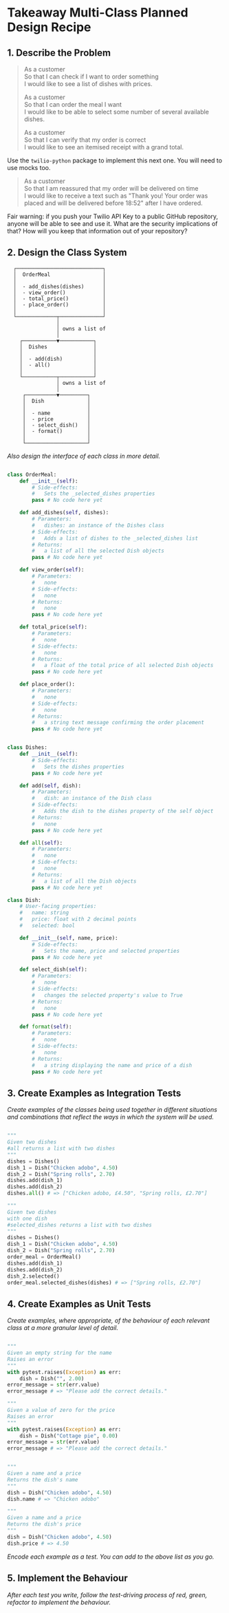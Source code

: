 # Takeaway Multi-Class Planned Design Recipe

## 1. Describe the Problem

> As a customer  
> So that I can check if I want to order something  
> I would like to see a list of dishes with prices.
> 
> As a customer  
> So that I can order the meal I want  
> I would like to be able to select some number of several available dishes.
> 
> As a customer  
> So that I can verify that my order is correct  
> I would like to see an itemised receipt with a grand total.

Use the `twilio-python` package to implement this next one. You will need to use
mocks too.

> As a customer  
> So that I am reassured that my order will be delivered on time  
> I would like to receive a text such as "Thank you! Your order was placed and
> will be delivered before 18:52" after I have ordered.


Fair warning: if you push your Twilio API Key to a public GitHub repository,
anyone will be able to see and use it. What are the security implications of
that? How will you keep that information out of your repository?

## 2. Design the Class System

```
  ┌────────────────────────────┐
  │  OrderMeal                 │
  │                            │
  │  - add_dishes(dishes)      │
  │  - view_order()            │
  │  - total_price()           │
  │  - place_order()           │
  │                            │
  └─────────────┬──────────────┘
                │
                │ owns a list of
                │
    ┌───────────▼───────────┐
    │  Dishes               │
    │                       │
    │  - add(dish)          │
    │  - all()              │
    │                       │
    └───────────┬───────────┘
                │ owns a list of
                │
     ┌──────────▼─────────┐
     │  Dish              │
     │                    │
     │  - name            │
     │  - price           │
     │  - select_dish()   │
     │  - format()        │
     │                    │
     └────────────────────┘

```

_Also design the interface of each class in more detail._

```python

class OrderMeal:
    def __init__(self):
        # Side-effects:
        #   Sets the _selected_dishes properties
        pass # No code here yet

    def add_dishes(self, dishes):
        # Parameters:
        #   dishes: an instance of the Dishes class
        # Side-effects:
        #   Adds a list of dishes to the _selected_dishes list
        # Returns:
        #   a list of all the selected Dish objects
        pass # No code here yet

    def view_order(self):
        # Parameters:
        #   none
        # Side-effects:
        #   none
        # Returns:
        #   none
        pass # No code here yet

    def total_price(self):
        # Parameters:
        #   none
        # Side-effects:
        #   none
        # Returns:
        #   a float of the total price of all selected Dish objects
        pass # No code here yet

    def place_order():
        # Parameters:
        #   none
        # Side-effects:
        #   none
        # Returns:
        #   a string text message confirming the order placement
        pass # No code here yet


class Dishes:
    def __init__(self):
        # Side-effects:
        #   Sets the dishes properties
        pass # No code here yet

    def add(self, dish):
        # Parameters:
        #   dish: an instance of the Dish class
        # Side-effects:
        #   Adds the dish to the dishes property of the self object
        # Returns:
        #   none
        pass # No code here yet

    def all(self):
        # Parameters:
        #   none
        # Side-effects:
        #   none
        # Returns:
        #   a list of all the Dish objects
        pass # No code here yet

class Dish:
    # User-facing properties:
    #   name: string
    #   price: float with 2 decimal points
    #   selected: bool

    def __init__(self, name, price):
        # Side-effects:
        #   Sets the name, price and selected properties
        pass # No code here yet

    def select_dish(self):
        # Parameters:
        #   none
        # Side-effects:
        #   changes the selected property's value to True
        # Returns:
        #   none
        pass # No code here yet

    def format(self):
        # Parameters:
        #   none
        # Side-effects:
        #   none
        # Returns:
        #   a string displaying the name and price of a dish
        pass # No code here yet

```

## 3. Create Examples as Integration Tests

_Create examples of the classes being used together in different situations and
combinations that reflect the ways in which the system will be used._

```python

"""
Given two dishes
#all returns a list with two dishes
"""
dishes = Dishes()
dish_1 = Dish("Chicken adobo", 4.50)
dish_2 = Dish("Spring rolls", 2.70)
dishes.add(dish_1)
dishes.add(dish_2)
dishes.all() # => ["Chicken adobo, £4.50", "Spring rolls, £2.70"]

"""
Given two dishes
with one dish
#selected_dishes returns a list with two dishes
"""
dishes = Dishes()
dish_1 = Dish("Chicken adobo", 4.50)
dish_2 = Dish("Spring rolls", 2.70)
order_meal = OrderMeal()
dishes.add(dish_1)
dishes.add(dish_2)
dish_2.selected()
order_meal.selected_dishes(dishes) # => ["Spring rolls, £2.70"]
```

## 4. Create Examples as Unit Tests

_Create examples, where appropriate, of the behaviour of each relevant class at
a more granular level of detail._

```python

"""
Given an empty string for the name
Raises an error
"""
with pytest.raises(Exception) as err:
    dish = Dish("", 2.00)
error_message = str(err.value)
error_message # => "Please add the correct details."

"""
Given a value of zero for the price
Raises an error
"""
with pytest.raises(Exception) as err:
    dish = Dish("Cottage pie", 0.00)
error_message = str(err.value)
error_message # => "Please add the correct details."


"""
Given a name and a price
Returns the dish's name
"""
dish = Dish("Chicken adobo", 4.50)
dish.name # => "Chicken adobo"

"""
Given a name and a price
Returns the dish's price
"""
dish = Dish("Chicken adobo", 4.50)
dish.price # => 4.50
```

_Encode each example as a test. You can add to the above list as you go._

## 5. Implement the Behaviour

_After each test you write, follow the test-driving process of red, green,
refactor to implement the behaviour._
